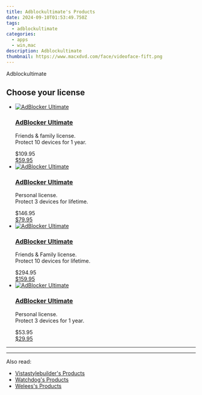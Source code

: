 ```yaml
---
title: Adblockultimate's Products
date: 2024-09-10T01:53:49.750Z
tags: 
  - adblockultimate
categories: 
  - apps
  - win,mac
description: Adblockultimate
thumbnail: https://www.macxdvd.com/face/videoface-fift.png
---
```


Adblockultimate

<!--__INIT__BEGIN__TAG__PRODUCTS__LIST__-->
<!--__INIT__END__TAG__PRODUCTS__LIST__-->

<!--__INIT__BEGIN__TAG__FEED_PRODUCTS__LIST__-->
## Choose your license

<div class="home-content-container">
  <ul class="home-article-list">
    <li class="home-article-item flex flex-row feedProduct">
      <div class="basis-1/3 lg:basis-1/4 xl:basis-1/5 relative flex justify-center items-center overflow-hidden">
                <a href="https://secure.2checkout.com/order/cart.php?PRODS=37100725&amp;QTY=1&amp;AFFILIATE=108875" class="w-24 h-24 md:w-28 md:h-28 lg:w-32 lg:h-32 xl:w-42 xl:h-42 max-w-24 max-h-24 md:max-w-28 md:max-h-28 lg:max-w-32 lg:max-h-32 xl:max-w-42 xl:max-h-42 -pt-2">
          <img src="https://secure.2checkout.com/images/merchant/33792bcc8e65c4b336176b29f74fea47/products/1_logox120.png" alt="AdBlocker Ultimate" class="relative w-full h-full rounded-full object-cover dark:brightness-75 -mt-4 p-4">
        </a>
              </div>
      <div class="flex flex-col gap-5 px-7 pb-7 basis-2/3 lg:basis-3/4 xl:basis-4/5  pt-5">
        <h3 class="home-article-title"><a href="https://secure.2checkout.com/order/cart.php?PRODS=37100725&amp;QTY=1&amp;AFFILIATE=108875">AdBlocker Ultimate</a></h3>
        <div class="home-article-content markdown-body">
                  <html><head></head><body><p>Friends &amp; family license.<br>
Protect 10 devices for 1 year.</p></body></html>                </div>
        <div class="flex flex-row feedProduct-Price">
          <div class="feedProduct-Price--Old">
            <span class="feedProduct-Price--Currency">$</span>109<span class="feedProduct-Price--Cents">.95</span>
          </div>
          <div class="">
            <a href="https://secure.2checkout.com/order/cart.php?PRODS=37100725&amp;QTY=1&amp;AFFILIATE=108875">
            <span class="feedProduct-Price--Currency">$</span>59<span class="feedProduct-Price--Cents">.95</span>
            </a>
          </div>
        </div>
      </div>
    </li>
    <li class="home-article-item flex flex-row feedProduct">
      <div class="basis-1/3 lg:basis-1/4 xl:basis-1/5 relative flex justify-center items-center overflow-hidden">
                <a href="https://secure.2checkout.com/order/cart.php?PRODS=37100760&amp;QTY=1&amp;AFFILIATE=108875" class="w-24 h-24 md:w-28 md:h-28 lg:w-32 lg:h-32 xl:w-42 xl:h-42 max-w-24 max-h-24 md:max-w-28 md:max-h-28 lg:max-w-32 lg:max-h-32 xl:max-w-42 xl:max-h-42 -pt-2">
          <img src="https://thmb.techidaily.com/056b5dc5bf38553fc5e62980ac558058cdfef6fae043dca04e140a16eeec969f.jpg" alt="AdBlocker Ultimate" class="relative w-full h-full rounded-full object-cover dark:brightness-75 -mt-4 p-4">
        </a>
              </div>
      <div class="flex flex-col gap-5 px-7 pb-7 basis-2/3 lg:basis-3/4 xl:basis-4/5  pt-5">
        <h3 class="home-article-title"><a href="https://secure.2checkout.com/order/cart.php?PRODS=37100760&amp;QTY=1&amp;AFFILIATE=108875">AdBlocker Ultimate</a></h3>
        <div class="home-article-content markdown-body">
                  <html><head></head><body><p>Personal license.<br>
Protect 3 devices for lifetime.</p></body></html>                </div>
        <div class="flex flex-row feedProduct-Price">
          <div class="feedProduct-Price--Old">
            <span class="feedProduct-Price--Currency">$</span>146<span class="feedProduct-Price--Cents">.95</span>
          </div>
          <div class="">
            <a href="https://secure.2checkout.com/order/cart.php?PRODS=37100760&amp;QTY=1&amp;AFFILIATE=108875">
            <span class="feedProduct-Price--Currency">$</span>79<span class="feedProduct-Price--Cents">.95</span>
            </a>
          </div>
        </div>
      </div>
    </li>
    <li class="home-article-item flex flex-row feedProduct">
      <div class="basis-1/3 lg:basis-1/4 xl:basis-1/5 relative flex justify-center items-center overflow-hidden">
                <a href="https://secure.2checkout.com/order/cart.php?PRODS=37102470&amp;QTY=1&amp;AFFILIATE=108875" class="w-24 h-24 md:w-28 md:h-28 lg:w-32 lg:h-32 xl:w-42 xl:h-42 max-w-24 max-h-24 md:max-w-28 md:max-h-28 lg:max-w-32 lg:max-h-32 xl:max-w-42 xl:max-h-42 -pt-2">
          <img src="https://thmb.techidaily.com/056b5dc5bf38553fc5e62980ac558058cdfef6fae043dca04e140a16eeec969f.jpg" alt="AdBlocker Ultimate" class="relative w-full h-full rounded-full object-cover dark:brightness-75 -mt-4 p-4">
        </a>
              </div>
      <div class="flex flex-col gap-5 px-7 pb-7 basis-2/3 lg:basis-3/4 xl:basis-4/5  pt-5">
        <h3 class="home-article-title"><a href="https://secure.2checkout.com/order/cart.php?PRODS=37102470&amp;QTY=1&amp;AFFILIATE=108875">AdBlocker Ultimate</a></h3>
        <div class="home-article-content markdown-body">
                  <html><head></head><body><p>Friends &amp; Family license.<br>
Protect 10 devices for lifetime.</p></body></html>                </div>
        <div class="flex flex-row feedProduct-Price">
          <div class="feedProduct-Price--Old">
            <span class="feedProduct-Price--Currency">$</span>294<span class="feedProduct-Price--Cents">.95</span>
          </div>
          <div class="">
            <a href="https://secure.2checkout.com/order/cart.php?PRODS=37102470&amp;QTY=1&amp;AFFILIATE=108875">
            <span class="feedProduct-Price--Currency">$</span>159<span class="feedProduct-Price--Cents">.95</span>
            </a>
          </div>
        </div>
      </div>
    </li>
    <li class="home-article-item flex flex-row feedProduct">
      <div class="basis-1/3 lg:basis-1/4 xl:basis-1/5 relative flex justify-center items-center overflow-hidden">
                <a href="https://secure.2checkout.com/order/cart.php?PRODS=36983928&amp;QTY=1&amp;AFFILIATE=108875" class="w-24 h-24 md:w-28 md:h-28 lg:w-32 lg:h-32 xl:w-42 xl:h-42 max-w-24 max-h-24 md:max-w-28 md:max-h-28 lg:max-w-32 lg:max-h-32 xl:max-w-42 xl:max-h-42 -pt-2">
          <img src="https://secure.2checkout.com/images/merchant/33792bcc8e65c4b336176b29f74fea47/products/logox120.png" alt="AdBlocker Ultimate" class="relative w-full h-full rounded-full object-cover dark:brightness-75 -mt-4 p-4">
        </a>
              </div>
      <div class="flex flex-col gap-5 px-7 pb-7 basis-2/3 lg:basis-3/4 xl:basis-4/5  pt-5">
        <h3 class="home-article-title"><a href="https://secure.2checkout.com/order/cart.php?PRODS=36983928&amp;QTY=1&amp;AFFILIATE=108875">AdBlocker Ultimate</a></h3>
        <div class="home-article-content markdown-body">
                  <html><head></head><body><p>Personal license.<br>
Protect 3 devices for 1 year.</p></body></html>                </div>
        <div class="flex flex-row feedProduct-Price">
          <div class="feedProduct-Price--Old">
            <span class="feedProduct-Price--Currency">$</span>53<span class="feedProduct-Price--Cents">.95</span>
          </div>
          <div class="">
            <a href="https://secure.2checkout.com/order/cart.php?PRODS=36983928&amp;QTY=1&amp;AFFILIATE=108875">
            <span class="feedProduct-Price--Currency">$</span>29<span class="feedProduct-Price--Cents">.95</span>
            </a>
          </div>
        </div>
      </div>
    </li>
  </ul>
</div>

<hr><!--__INIT__END__TAG__FEED_PRODUCTS__LIST__-->

<hr>

<ins class="adsbygoogle"
      style="display:block"
      data-ad-client="ca-pub-7571918770474297"
      data-ad-slot="8358498916"
      data-ad-format="auto"
      data-full-width-responsive="true"></ins>

<span class="atpl-alsoreadstyle">Also read:</span>
<div><ul>
<li><a href="https://tools.techidaily.com/vistastylebuilder/products/"><u>Vistastylebuilder's Products</u></a></li>
<li><a href="https://tools.techidaily.com/watchdog/products/"><u>Watchdog's Products</u></a></li>
<li><a href="https://tools.techidaily.com/welees/products/"><u>Welees's Products</u></a></li>
</ul></div>

